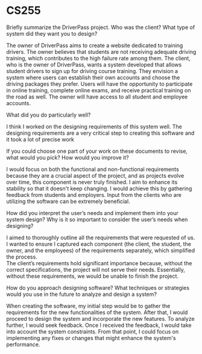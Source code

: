 # CS255
Briefly summarize the DriverPass project. Who was the client? What type of system did they want you to design?

The owner of DriverPass aims to create a website dedicated to training drivers. The owner believes that students are not receiving adequate driving training, which contributes to the high failure rate among them.
The client, who is the owner of DriverPass, wants a system developed that allows student drivers to sign up for driving course training. They envision a system where users can establish their own accounts and choose the driving packages they prefer.
Users will have the opportunity to participate in online training, complete online exams, and receive practical training on the road as well. The owner will have access to all student and employee accounts.

What did you do particularly well?

I think I worked on the designing requirements of this system well.  The designing requirements are a very critical step to creating this software and it took a lot of precise work

If you could choose one part of your work on these documents to revise, what would you pick? How would you improve it?

I would focus on both the functional and non-functional requirements because they are a crucial aspect of the project, and as projects
evolve over time, this component is never truly finished. I aim to enhance its stability
so that it doesn't keep changing. I would achieve this by gathering
feedback from students and employers. Input from the clients
who are utilizing the software can be extremely beneficial.

How did you interpret the user’s needs and implement them into your system design? Why is it so important to consider the user’s needs when designing?

I aimed to thoroughly outline all the requirements that were requested of us.  I wanted to ensure I captured each component (the client, the student, the owner, and the employees) of the requirements separately, which simplified the process.  
The client’s requirements hold significant importance because, without the correct specifications, the project will not serve their needs.  Essentially, without these requirements, we would be unable to finish the project.

How do you approach designing software? What techniques or strategies would you use in the future to analyze and design a system?

When creating the software, my initial step would be to gather the requirements for the new functionalities of the system. After that, I would proceed to design the system and incorporate the new features.
To analyze further, I would seek feedback. Once I received the feedback, I would take into account the system constraints.
From that point, I could focus on implementing any fixes or changes that might enhance the system's performance.

